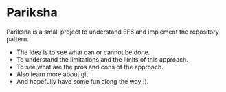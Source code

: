 Pariksha
========
Pariksha is a small project to understand EF6 and implement the repository pattern.
* The idea is to see what can or cannot be done.
* To understand the limitations and the limits of this approach.
* To see what are the pros and cons of the approach.
* Also learn more about git.
* And hopefully have some fun along the way :).
